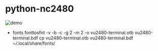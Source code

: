 # python-nc2480

![demo](nc2480.png "demo")

+ fonts
fonttosfnt -v -b -c -g 2 -m 2 -o vu2480-terminal.otb vu2480-terminal.bdf
cp vu2480-terminal.otb vu2480-terminal.bdf ~/.local/share/fonts/

